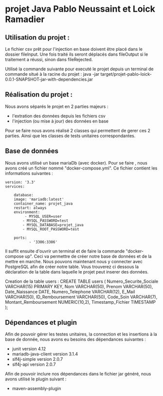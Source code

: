 # projet Java Pablo Neussaint et Loick Ramadier

## Utilisation du projet :
Le fichier csv prêt pour l'injection en base doivent être placé dans le dossier fileInput. 
Une fois traité ils seront déplacés dans fileOutput si le traitement a réussi, sinon dans fileRejected.

Utilisé la commande suivante pour executé le projet depuis un terminal de commande situé à la racine du projet :
java -jar target/projet-pablo-loick-0.0.1-SNAPSHOT-jar-with-dependencies.jar

## Réalisation du projet : 
Nous avons séparés le projet en 2 parties majeurs : 
- l'extration des données depuis les fichiers csv
- l'injection (ou mise à jour) des données en base

Pour se faire nous avons réalisé 2 classes qui permettent de gerer ces 2 parties. 
Ainsi que les classes de tests unitaires correspondantes.

## Base de données 
Nous avons utilisé un base mariaDb (avec docker). Pour se faire , nous avons créé un fichier nommé "docker-compose.yml".
Ce fichier contient les informations suivantes :

    version: '3.3'
    services:

        database:
        image: 'mariadb:latest'
        container_name: projet_java
        restart: always
        environment:
             - MYSQL_USER=user
            - MYSQL_PASSWORD=test
            - MYSQL_DATABASE=projet_java
            - MYSQL_ROOT_PASSWORD=test
        
        ports:
               - '3306:3306'
        
Il suffit ensuite d'ouvrir un terminal et de faire la commande "docker-compose up".
Ceci va permettre de créer notre base de données et de la mettre en marche.
Nous pouvons maintenant nous y connecter avec PostgreSQL afin de créer notre table.
Vous trouverez ci dessous la déclaration de la table dans laquelle le projet peut inserer des données.

Creation de la table users :
CREATE TABLE users (
Numero_Securite_Sociale VARCHAR(15) PRIMARY KEY,
Nom VARCHAR(50),
Prenom VARCHAR(50),
Date_Naissance DATE,
Numero_Telephone VARCHAR(12),
E_Mail VARCHAR(50),
ID_Remboursement VARCHAR(50),
Code_Soin VARCHAR(7),
Montant_Remboursement NUMERIC(10,2),
Timestamp_Fichier TIMESTAMP
);

## Dépendances et plugin

Afin de pouvoir gérer les testes unitaires, la connection et les insertions à la base de donnée, nous avons eu besoins des dépendances suivantes :
- junit version 4.12
- mariadb-java-client version 3.1.4
- slf4j-simple version 2.0.7
- slf4j-api version 2.0.7

Afin de pouvoir inclure nos dépendances dans le fichier jar généré, nous avons utilisé le plugin suivant :
- maven-assembly-plugin
